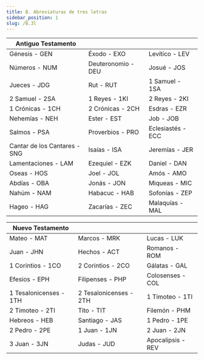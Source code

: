 ```yaml
---
title: B. Abreviaturas de tres letras
sidebar_position: 1
slug: /B.3l
---
```




| Antiguo Testamento           |                    |                   |
| ---------------------------- | ------------------ | ----------------- |
| Génesis - GEN                | Éxodo - EXO        | Levítico - LEV    |
| Números - NUM                | Deuteronomio - DEU | Josué - JOS       |
| Jueces - JDG                 | Rut - RUT          | 1 Samuel - 1SA    |
| 2 Samuel - 2SA               | 1 Reyes - 1KI      | 2 Reyes - 2KI     |
| 1 Crónicas - 1CH             | 2 Crónicas - 2CH   | Esdras - EZR      |
| Nehemías - NEH               | Ester - EST        | Job - JOB         |
| Salmos - PSA                 | Proverbios - PRO   | Eclesiastés - ECC |
| Cantar de los Cantares - SNG | Isaías - ISA       | Jeremías - JER    |
| Lamentaciones - LAM          | Ezequiel - EZK     | Daniel - DAN      |
| Oseas - HOS                  | Joel - JOL         | Amós - AMO        |
| Abdías - OBA                 | Jonás - JON        | Miqueas - MIC     |
| Nahúm - NAM                  | Habacuc - HAB      | Sofonías - ZEP    |
| Hageo - HAG                  | Zacarías - ZEC     | Malaquías - MAL   |


| Nuevo Testamento       |                        |                   |
| ---------------------- | ---------------------- | ----------------- |
| Mateo - MAT            | Marcos - MRK           | Lucas - LUK       |
| Juan - JHN             | Hechos - ACT           | Romanos - ROM     |
| 1 Corintios - 1CO      | 2 Corintios - 2CO      | Gálatas - GAL     |
| Efesios - EPH          | Filipenses - PHP       | Colosenses - COL  |
| 1 Tesalonicenses - 1TH | 2 Tesalonicenses - 2TH | 1 Timoteo - 1TI   |
| 2 Timoteo - 2TI        | Tito - TIT             | Filemón - PHM     |
| Hebreos - HEB          | Santiago - JAS         | 1 Pedro - 1PE     |
| 2 Pedro - 2PE          | 1 Juan - 1JN           | 2 Juan - 2JN      |
| 3 Juan - 3JN           | Judas - JUD            | Apocalipsis - REV |

